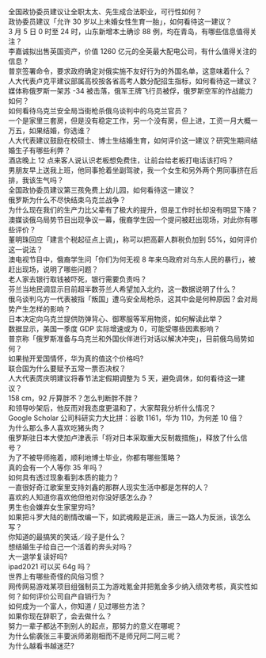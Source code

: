 全国政协委员建议让全职太太、先生成合法职业，可行性如何？  
政协委员建议「允许 30 岁以上未婚女性生育一胎」，如何看待这一建议？  
3 月 5 日 0 时至 24 时，山东新增本土确诊 88 例，均在青岛，有哪些信息值得关注？  
李嘉诚拟出售英国资产，价值 1260 亿元的全英最大配电公司，有什么值得关注的信息？  
普京签署命令，要求政府确定对俄实施不友好行为的外国名单，这意味着什么？  
人大代表卢克平建议部属高校按各省高考人数分配招生指标，如何看待这一建议？  
媒体称俄罗斯一架苏 -34 被击落，俄军王牌飞行员被俘，俄罗斯空军的作战能力如何？  
如何看待乌克兰安全局当街枪杀俄乌谈判中的乌克兰官员？  
一个是家里三套房，但是没有稳定工作，另一个没有房，但上进，工资一月大概一万五，如果结婚，你选谁？  
人大代表建议鼓励在校硕士、博士生结婚生育，如何评价这一建议？研究生期间结婚生子有哪些利弊？  
酒店晚上 12 点来客人说认识老板想免费住，让前台给老板打电话该打吗？  
男朋友早上送我上班，他同事抢着坐副驾驶，我一个女生和另外两个男同事挤在后排，我该生气吗？  
全国政协委员建议第三孩免费上幼儿园，如何看待这一建议？  
俄罗斯为什么不尽快结束乌克兰战争？  
为什么现在我们的生产力比父辈有了极大的提升，但是工作时长却没有明显下降？  
澳媒谈俄乌局势节目出现争议一幕，俄裔学生因一个提问被赶出现场，对此你有哪些评价？  
董明珠回应「建言个税起征点上调」，称可以把高薪人群税负加到 55%，如何评价这一说法？  
澳电视节目中，俄裔学生问「你们为何无视 8 年来乌政府对乌东人民的暴行」，被赶出现场，说明了哪些问题？  
老人家去银行取钱被吓死，银行需要负责吗？  
芬兰当地民调显示目前超半数芬兰人希望加入北约，这一数据说明了什么？  
俄乌谈判乌方一代表被指「叛国」遭乌安全局枪杀，这其中会是何种原因？会对局势产生怎样的影响？  
日本决定向乌克兰提供防弹背心、御寒服等军用物资，如何解读此举？  
数据显示，美国一季度 GDP 实际增速或为 0，可能受哪些因素影响？  
普京称「俄罗斯准备与乌克兰和外国伙伴进行对话以解决冲突」，目前俄乌局势如何？  
如果抛开爱国情怀，华为真的值这个价格吗?  
联合国为什么要赋予五常一票否决权？  
人大代表庹庆明建议将春节法定假期调整为 5 天，避免调休，如何看待这一建议？  
158 cm，92 斤算胖不？怎么判断胖不胖？  
和领导吵架后，他反而对我态度更温和了，大家帮我分析什么情况？  
Google Scholar 公司科研实力大比拼：谷歌 1161，华为 110，为何差 10 倍？  
为什么那么多人喜欢吃猪头肉？  
俄罗斯驻日本大使加卢津表示「将对日本采取重大反制裁措施」，释放了什么信号？  
为了不被导师拖着，顺利地博士毕业，你都有哪些策略？  
真的会有一个人等你 35 年吗？  
如何具有透过现象看到本质的能力？  
一直很好奇江歌案里支持刘鑫的那群人现实生活中都是怎样的人？  
喜欢的人知道你喜欢他但他对你没好感怎么办？  
男生也会嫌弃女生家里穷吗?  
如果把斗罗大陆的剧情改编一下，如武魂殿是正派，唐三一路人为反派，该怎么写？  
你知道的最搞笑的笑话／段子是什么？  
想结婚生子给自己一个活着的奔头对吗？  
大一退学复读好吗?  
ipad2021 可以买 64g 吗？  
世界上有哪些奇怪的风俗习惯？  
网传网易游戏某项目组强制员工为游戏氪金并把氪金多少纳入绩效考核，真实性如何？如何评价公司自产自销行为？  
如何成为一个富人，你知道 / 见过哪些方法？  
如果你现在辞职了，会去做什么？  
努力一辈子都达不到别人的起点，那努力的意义在哪呢？  
为什么偷袭张三丰要派师弟刚相而不是师兄阿二阿三呢？  
为什么越看书越迷茫?  

